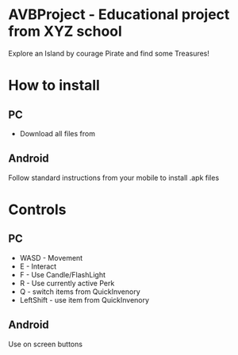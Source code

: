 # AVBProject - Educational project from XYZ school

Explore an Island by courage Pirate and find some Treasures!

# How to install
## PC
- Download all files from 
## Android
Follow standard instructions from your mobile to install .apk files

# Controls
## PC
- WASD - Movement
- E - Interact
- F - Use Candle/FlashLight
- R - Use currently active Perk 
- Q - switch items from QuickInvenory
- LeftShift - use item from QuickInvenory

## Android
Use on screen buttons
